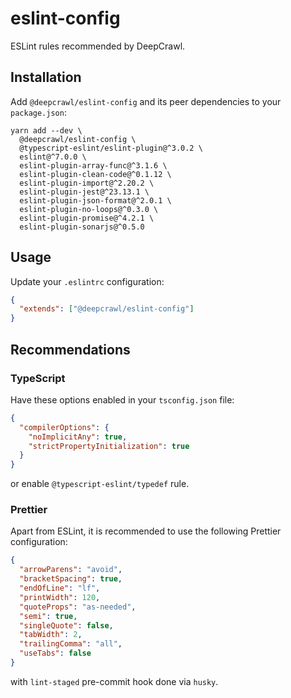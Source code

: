 # eslint-config

ESLint rules recommended by DeepCrawl.

## Installation

Add `@deepcrawl/eslint-config` and its peer dependencies to your `package.json`:

```shell
yarn add --dev \
  @deepcrawl/eslint-config \
  @typescript-eslint/eslint-plugin@^3.0.2 \
  eslint@^7.0.0 \
  eslint-plugin-array-func@^3.1.6 \
  eslint-plugin-clean-code@^0.1.12 \
  eslint-plugin-import@^2.20.2 \
  eslint-plugin-jest@^23.13.1 \
  eslint-plugin-json-format@^2.0.1 \
  eslint-plugin-no-loops@^0.3.0 \
  eslint-plugin-promise@^4.2.1 \
  eslint-plugin-sonarjs@^0.5.0
```

## Usage

Update your `.eslintrc` configuration:

```json
{
  "extends": ["@deepcrawl/eslint-config"]
}
```

## Recommendations

### TypeScript

Have these options enabled in your `tsconfig.json` file:

```json
{
  "compilerOptions": {
    "noImplicitAny": true,
    "strictPropertyInitialization": true
  }
}
```

or enable `@typescript-eslint/typedef` rule.

### Prettier

Apart from ESLint, it is recommended to use the following Prettier configuration:

```json
{
  "arrowParens": "avoid",
  "bracketSpacing": true,
  "endOfLine": "lf",
  "printWidth": 120,
  "quoteProps": "as-needed",
  "semi": true,
  "singleQuote": false,
  "tabWidth": 2,
  "trailingComma": "all",
  "useTabs": false
}
```

with `lint-staged` pre-commit hook done via `husky`.
